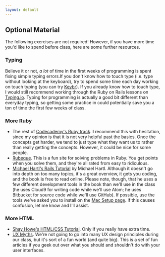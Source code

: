 ```yaml
---
layout: default
---
```


## Optional Material

The following exercises are not required! However, if you have more time you'd like to spend before class, here are some further resources.

### Typing

Believe it or not, *a lot* of time in the first weeks of programming is spent fixing simple typing errors.If you don't know how to touch type (i.e. type without looking at the keyboard), try to spend some time each day working on touch typing (you can try [Keybr](http://www.keybr.com/)). If you already know how to touch type, I would still recommend working through the Ruby on Rails lessons on [Typing.io](http://typing.io). Typing for programming is actually a good bit different than everyday typing, so getting some practice in could potentially save you a ton of time the first few weeks of class.


### More Ruby

* The rest of [Codecademy's Ruby track](http://www.codecademy.com/tracks/ruby).  I recommend this with hesitation, since my opinion is that it is not very helpful past the basics.  Once the concepts get harder, we tend to just type what they want us to rather than really getting the concepts.  However, it could be nice for some people.
* [Rubeque](http://www.rubeque.com/).  This is a fun site for solving problems in Ruby.  You get points when you solve them, and they're all rated from easy to ridiculous.
* [Michael Hartl's Rails Tutorial](http://www.railstutorial.com) by Michael Hartl. Although it doesn't go into depth on too many topics, it's a great overview, it gets you coding, and the book is free to read online. Please note, though, that he uses a few different development tools in the book than we'll use in the class (he uses Cloud9 for writing code while we'll use Atom; he uses Bitbucket for source code while we'll use GitHub).  If possible, use the tools we've asked you to install on the [Mac Setup page](setup.html). If this causes confusion, let me know and I'll assist.


### More HTML

* [Shay Howe's HTML/CSS Tutorial](http://learn.shayhowe.com/).  Only if you really have extra time.
* [UX Myths](http://uxmyths.com/).  We're not going to go into many UX design principles during our class, but it's sort of a fun world (and quite big).  This is a set of fun articles if you geek out over what you should and shouldn't do with your user interfaces.
